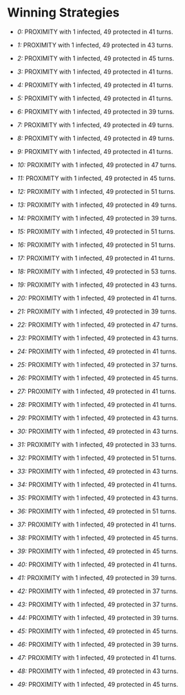 # Winning Strategies

* _0:_ PROXIMITY with 1 infected, 49 protected in 41 turns.


* _1:_ PROXIMITY with 1 infected, 49 protected in 43 turns.


* _2:_ PROXIMITY with 1 infected, 49 protected in 45 turns.


* _3:_ PROXIMITY with 1 infected, 49 protected in 41 turns.


* _4:_ PROXIMITY with 1 infected, 49 protected in 41 turns.


* _5:_ PROXIMITY with 1 infected, 49 protected in 41 turns.


* _6:_ PROXIMITY with 1 infected, 49 protected in 39 turns.


* _7:_ PROXIMITY with 1 infected, 49 protected in 49 turns.


* _8:_ PROXIMITY with 1 infected, 49 protected in 49 turns.


* _9:_ PROXIMITY with 1 infected, 49 protected in 41 turns.


* _10:_ PROXIMITY with 1 infected, 49 protected in 47 turns.


* _11:_ PROXIMITY with 1 infected, 49 protected in 45 turns.


* _12:_ PROXIMITY with 1 infected, 49 protected in 51 turns.


* _13:_ PROXIMITY with 1 infected, 49 protected in 49 turns.


* _14:_ PROXIMITY with 1 infected, 49 protected in 39 turns.


* _15:_ PROXIMITY with 1 infected, 49 protected in 51 turns.


* _16:_ PROXIMITY with 1 infected, 49 protected in 51 turns.


* _17:_ PROXIMITY with 1 infected, 49 protected in 41 turns.


* _18:_ PROXIMITY with 1 infected, 49 protected in 53 turns.


* _19:_ PROXIMITY with 1 infected, 49 protected in 43 turns.


* _20:_ PROXIMITY with 1 infected, 49 protected in 41 turns.


* _21:_ PROXIMITY with 1 infected, 49 protected in 39 turns.


* _22:_ PROXIMITY with 1 infected, 49 protected in 47 turns.


* _23:_ PROXIMITY with 1 infected, 49 protected in 43 turns.


* _24:_ PROXIMITY with 1 infected, 49 protected in 41 turns.


* _25:_ PROXIMITY with 1 infected, 49 protected in 37 turns.


* _26:_ PROXIMITY with 1 infected, 49 protected in 45 turns.


* _27:_ PROXIMITY with 1 infected, 49 protected in 41 turns.


* _28:_ PROXIMITY with 1 infected, 49 protected in 41 turns.


* _29:_ PROXIMITY with 1 infected, 49 protected in 43 turns.


* _30:_ PROXIMITY with 1 infected, 49 protected in 43 turns.


* _31:_ PROXIMITY with 1 infected, 49 protected in 33 turns.


* _32:_ PROXIMITY with 1 infected, 49 protected in 51 turns.


* _33:_ PROXIMITY with 1 infected, 49 protected in 43 turns.


* _34:_ PROXIMITY with 1 infected, 49 protected in 41 turns.


* _35:_ PROXIMITY with 1 infected, 49 protected in 43 turns.


* _36:_ PROXIMITY with 1 infected, 49 protected in 51 turns.


* _37:_ PROXIMITY with 1 infected, 49 protected in 41 turns.


* _38:_ PROXIMITY with 1 infected, 49 protected in 45 turns.


* _39:_ PROXIMITY with 1 infected, 49 protected in 45 turns.


* _40:_ PROXIMITY with 1 infected, 49 protected in 41 turns.


* _41:_ PROXIMITY with 1 infected, 49 protected in 39 turns.


* _42:_ PROXIMITY with 1 infected, 49 protected in 37 turns.


* _43:_ PROXIMITY with 1 infected, 49 protected in 37 turns.


* _44:_ PROXIMITY with 1 infected, 49 protected in 39 turns.


* _45:_ PROXIMITY with 1 infected, 49 protected in 45 turns.


* _46:_ PROXIMITY with 1 infected, 49 protected in 39 turns.


* _47:_ PROXIMITY with 1 infected, 49 protected in 41 turns.


* _48:_ PROXIMITY with 1 infected, 49 protected in 43 turns.


* _49:_ PROXIMITY with 1 infected, 49 protected in 45 turns.


